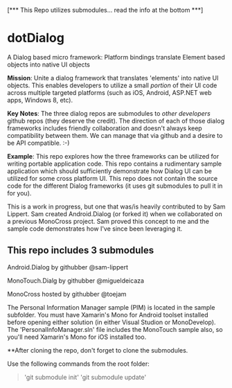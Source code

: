 

[*** This Repo utilizes submodules... read the info at the bottom ***]


dotDialog
=========

A Dialog based micro framework: Platform bindings translate Element based objects into native UI objects


<b>Mission</b>:  Unite a dialog framework that translates 'elements' into native UI objects.  This enables developers to utilize a small <i>portion</i> of their UI code across multiple targeted platforms (such as iOS, Android, ASP.NET web apps, Windows 8, etc).  

<b>Key Notes</b>:  The three dialog repos are submodules to <i>other developers</i> github repos (they deserve the credit).  The direction of each of those dialog frameworks includes friendly collaboration and doesn't always keep compatibility between them.  We can manage that via github and a desire to be API compatible.  :-)

<b>Example</b>:  This repo explores how the three frameworks can be utilized for writing portable application code. This repo contains a rudimentary sample application which should sufficiently demonstrate how Dialog UI can be utilized for some cross platform UI.  This repo does not contain the source code for the different Dialog frameworks (it uses git submodules to pull it in for you).

This is a work in progress, but one that was/is heavily contributed to by Sam Lippert.  Sam created Android.Dialog (or forked it) when we collaborated on a previous MonoCross project.  Sam proved this concept to me and the sample code demonstrates how I've since been leveraging it.



This repo includes 3 submodules
--------------------------------
Android.Dialog by githubber @sam-lippert

MonoTouch.Dialg by githubber  @migueldeicaza

MonoCross hosted by githubber @toejam



The Personal Information Manager sample (PIM) is located in the sample subfolder.  You must have Xamarin's Mono for Android toolset installed before opening either solution (in either Visual Studion or MonoDevelop).  The 'PersonalInfoManager.sln' file includes the MonoTouch sample also, so you'll need Xamarin's Mono for iOS installed too.




**After cloning the repo, don't forget to clone the submodules.  

Use the following commands from the root folder:
>'git submodule init'
>'git submodule update'




